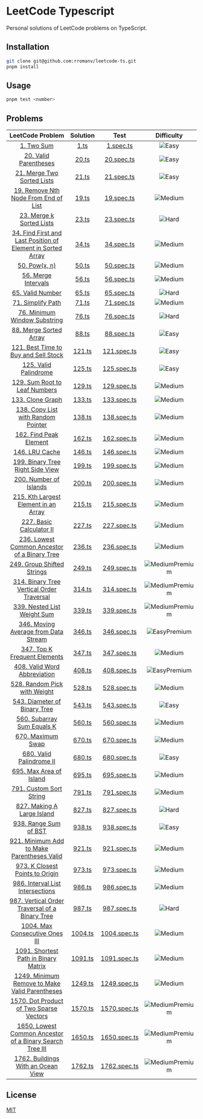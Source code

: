 # LeetCode Typescript

Personal solutions of LeetCode problems on TypeScript.

## Installation

```bash
git clone git@github.com:rromanv/leetcode-ts.git
pnpm install
```

## Usage

```bash
pnpm test <number>
```

## Problems

|                                                                   LeetCode Problem                                                                    |        Solution        |               Test                |                                         Difficulty                                         |
| :---------------------------------------------------------------------------------------------------------------------------------------------------: | :--------------------: | :-------------------------------: | :----------------------------------------------------------------------------------------: |
|                                                 [1. Two Sum](https://leetcode.com/problems/two-sum/)                                                  |    [1.ts](src/1.ts)    |    [1.spec.ts](test/1.spec.ts)    |                     ![Easy](https://img.shields.io/badge/-Easy-green)                      |
|                                       [20. Valid Parentheses](https://leetcode.com/problems/valid-parentheses/)                                       |   [20.ts](src/20.ts)   |   [20.spec.ts](test/20.spec.ts)   |                     ![Easy](https://img.shields.io/badge/-Easy-green)                      |
|                                  [21. Merge Two Sorted Lists](https://leetcode.com/problems/merge-two-sorted-lists/)                                  |   [21.ts](src/21.ts)   |   [21.spec.ts](test/21.spec.ts)   |                     ![Easy](https://img.shields.io/badge/-Easy-green)                      |
|                        [19. Remove Nth Node From End of List](https://leetcode.com/problems/remove-nth-node-from-end-of-list/)                        |   [19.ts](src/19.ts)   |   [19.spec.ts](test/19.spec.ts)   |                   ![Medium](https://img.shields.io/badge/-Medium-yellow)                   |
|                                    [23. Merge k Sorted Lists](https://leetcode.com/problems/merge-k-sorted-lists/)                                    |   [23.ts](src/23.ts)   |   [23.spec.ts](test/23.spec.ts)   |                      ![Hard](https://img.shields.io/badge/-Hard-red)                       |
| [34. Find First and Last Position of Element in Sorted Array](https://leetcode.com/problems/find-first-and-last-position-of-element-in-sorted-array/) |   [34.ts](src/34.ts)   |   [34.spec.ts](test/34.spec.ts)   |                   ![Medium](https://img.shields.io/badge/-Medium-yellow)                   |
|                                                [50. Pow(x, n)](https://leetcode.com/problems/powx-n/)                                                 |   [50.ts](src/50.ts)   |   [50.spec.ts](test/50.spec.ts)   |                   ![Medium](https://img.shields.io/badge/-Medium-yellow)                   |
|                                         [56. Merge Intervals](https://leetcode.com/problems/merge-intervals/)                                         |   [56.ts](src/56.ts)   |   [56.spec.ts](test/56.spec.ts)   |                   ![Medium](https://img.shields.io/badge/-Medium-yellow)                   |
|                                            [65. Valid Number](https://leetcode.com/problems/valid-number/)                                            |   [65.ts](src/65.ts)   |   [65.spec.ts](test/65.spec.ts)   |                      ![Hard](https://img.shields.io/badge/-Hard-red)                       |
|                                           [71. Simplify Path](https://leetcode.com/problems/simplify-path/)                                           |   [71.ts](src/71.ts)   |   [71.spec.ts](test/71.spec.ts)   |                   ![Medium](https://img.shields.io/badge/-Medium-yellow)                   |
|                                [76. Minimum Window Substring](https://leetcode.com/problems/minimum-window-substring/)                                |   [76.ts](src/76.ts)   |   [76.spec.ts](test/76.spec.ts)   |                      ![Hard](https://img.shields.io/badge/-Hard-red)                       |
|                                      [88. Merge Sorted Array](https://leetcode.com/problems/merge-sorted-array/)                                      |   [88.ts](src/88.ts)   |   [88.spec.ts](test/88.spec.ts)   |                     ![Easy](https://img.shields.io/badge/-Easy-green)                      |
|                        [121. Best Time to Buy and Sell Stock](https://leetcode.com/problems/best-time-to-buy-and-sell-stock/)                         |  [121.ts](src/121.ts)  |  [121.spec.ts](test/121.spec.ts)  |                     ![Easy](https://img.shields.io/badge/-Easy-green)                      |
|                                       [125. Valid Palindrome](https://leetcode.com/problems/valid-palindrome/)                                        |  [125.ts](src/125.ts)  |  [125.spec.ts](test/125.spec.ts)  |                     ![Easy](https://img.shields.io/badge/-Easy-green)                      |
|                               [129. Sum Root to Leaf Numbers](https://leetcode.com/problems/sum-root-to-leaf-numbers/)                                |  [129.ts](src/129.ts)  |  [129.spec.ts](test/129.spec.ts)  |                   ![Medium](https://img.shields.io/badge/-Medium-yellow)                   |
|                                            [133. Clone Graph](https://leetcode.com/problems/clone-graph/)                                             |  [133.ts](src/133.ts)  |  [133.spec.ts](test/133.spec.ts)  |                   ![Medium](https://img.shields.io/badge/-Medium-yellow)                   |
|                          [138. Copy List with Random Pointer](https://leetcode.com/problems/copy-list-with-random-pointer/)                           |  [138.ts](src/138.ts)  |  [138.spec.ts](test/138.spec.ts)  |                   ![Medium](https://img.shields.io/badge/-Medium-yellow)                   |
|                                      [162. Find Peak Element](https://leetcode.com/problems/find-peak-element/)                                       |  [162.ts](src/162.ts)  |  [162.spec.ts](test/162.spec.ts)  |                   ![Medium](https://img.shields.io/badge/-Medium-yellow)                   |
|                                              [146. LRU Cache](https://leetcode.com/problems/lru-cache/)                                               |  [146.ts](src/146.ts)  |  [146.spec.ts](test/146.spec.ts)  |                   ![Medium](https://img.shields.io/badge/-Medium-yellow)                   |
|                            [199. Binary Tree Right Side View](https://leetcode.com/problems/binary-tree-right-side-view/)                             |  [199.ts](src/199.ts)  |  [199.spec.ts](test/199.spec.ts)  |                   ![Medium](https://img.shields.io/badge/-Medium-yellow)                   |
|                                      [200. Number of Islands](https://leetcode.com/problems/number-of-islands/)                                       |  [200.ts](src/200.ts)  |  [200.spec.ts](test/200.spec.ts)  |                   ![Medium](https://img.shields.io/badge/-Medium-yellow)                   |
|                        [215. Kth Largest Element in an Array](https://leetcode.com/problems/kth-largest-element-in-an-array/)                         |  [215.ts](src/215.ts)  |  [215.spec.ts](test/215.spec.ts)  |                   ![Medium](https://img.shields.io/badge/-Medium-yellow)                   |
|                                     [227. Basic Calculator II](https://leetcode.com/problems/basic-calculator-ii)                                     |  [227.ts](src/227.ts)  |  [227.spec.ts](test/227.spec.ts)  |                   ![Medium](https://img.shields.io/badge/-Medium-yellow)                   |
|                [236. Lowest Common Ancestor of a Binary Tree](https://leetcode.com/problems/lowest-common-ancestor-of-a-binary-tree/)                 |  [236.ts](src/236.ts)  |  [236.spec.ts](test/236.spec.ts)  |                   ![Medium](https://img.shields.io/badge/-Medium-yellow)                   |
|                                  [249. Group Shifted Strings](https://leetcode.com/problems/group-shifted-strings/)                                   |  [249.ts](src/249.ts)  |  [249.spec.ts](test/249.spec.ts)  | ![MediumPremium](https://img.shields.io/badge/Premium-gold?label=Medium&labelColor=yellow) |
|                    [314. Binary Tree Vertical Order Traversal](https://leetcode.com/problems/binary-tree-vertical-order-traversal)                    |  [314.ts](src/314.ts)  |  [314.spec.ts](test/314.spec.ts)  | ![MediumPremium](https://img.shields.io/badge/Premium-gold?label=Medium&labelColor=yellow) |
|                                  [339. Nested List Weight Sum](https://leetcode.com/problems/nested-list-weight-sum)                                  |  [339.ts](src/339.ts)  |  [339.spec.ts](test/339.spec.ts)  | ![MediumPremium](https://img.shields.io/badge/Premium-gold?label=Medium&labelColor=yellow) |
|                         [346. Moving Average from Data Stream](https://leetcode.com/problems/moving-average-from-data-stream)                         |  [346.ts](src/346.ts)  |  [346.spec.ts](test/346.spec.ts)  |   ![EasyPremium](https://img.shields.io/badge/Premium-gold?label=Easy&labelColor=green)    |
|                                [347. Top K Frequent Elements](https://leetcode.com/problems/top-k-frequent-elements/)                                 |  [347.ts](src/347.ts)  |  [347.spec.ts](test/347.spec.ts)  |                   ![Medium](https://img.shields.io/badge/-Medium-yellow)                   |
|                                 [408. Valid Word Abbreviation](https://leetcode.com/problems/valid-word-abbreviation)                                 |  [408.ts](src/408.ts)  |  [408.spec.ts](test/408.spec.ts)  |   ![EasyPremium](https://img.shields.io/badge/Premium-gold?label=Easy&labelColor=green)    |
|                                 [528. Random Pick with Weight](https://leetcode.com/problems/random-pick-with-weight)                                 |  [528.ts](src/528.ts)  |  [528.spec.ts](test/528.spec.ts)  |                   ![Medium](https://img.shields.io/badge/-Medium-yellow)                   |
|                                 [543. Diameter of Binary Tree](https://leetcode.com/problems/diameter-of-binary-tree)                                 |  [543.ts](src/543.ts)  |  [543.spec.ts](test/543.spec.ts)  |                     ![Easy](https://img.shields.io/badge/-Easy-green)                      |
|                                   [560. Subarray Sum Equals K](https://leetcode.com/problems/subarray-sum-equals-k)                                   |  [560.ts](src/560.ts)  |  [560.spec.ts](test/560.spec.ts)  |                   ![Medium](https://img.shields.io/badge/-Medium-yellow)                   |
|                                           [670. Maximum Swap](https://leetcode.com/problems/maximum-swap/)                                            |  [670.ts](src/670.ts)  |  [670.spec.ts](test/670.spec.ts)  |                   ![Medium](https://img.shields.io/badge/-Medium-yellow)                   |
|                                     [680. Valid Palindrome II](https://leetcode.com/problems/valid-palindrome-ii)                                     |  [680.ts](src/680.ts)  |  [680.spec.ts](test/680.spec.ts)  |                     ![Easy](https://img.shields.io/badge/-Easy-green)                      |
|                                     [695. Max Area of Island](https://leetcode.com/problems/max-area-of-island/)                                      |  [695.ts](src/695.ts)  |  [695.spec.ts](test/695.spec.ts)  |                   ![Medium](https://img.shields.io/badge/-Medium-yellow)                   |
|                                      [791. Custom Sort String](https://leetcode.com/problems/custom-sort-string)                                      |  [791.ts](src/791.ts)  |  [791.spec.ts](test/791.spec.ts)  |                   ![Medium](https://img.shields.io/badge/-Medium-yellow)                   |
|                                   [827. Making A Large Island](https://leetcode.com/problems/making-a-large-island)                                   |  [827.ts](src/827.ts)  |  [827.spec.ts](test/827.spec.ts)  |                      ![Hard](https://img.shields.io/badge/-Hard-red)                       |
|                                        [938. Range Sum of BST](https://leetcode.com/problems/range-sum-of-bst)                                        |  [938.ts](src/938.ts)  |  [938.spec.ts](test/938.spec.ts)  |                     ![Easy](https://img.shields.io/badge/-Easy-green)                      |
|                  [921. Minimum Add to Make Parentheses Valid](https://leetcode.com/problems/minimum-add-to-make-parentheses-valid/)                   |  [921.ts](src/921.ts)  |  [921.spec.ts](test/921.spec.ts)  |                   ![Medium](https://img.shields.io/badge/-Medium-yellow)                   |
|                              [973. K Closest Points to Origin](https://leetcode.com/problems/k-closest-points-to-origin)                              |  [973.ts](src/973.ts)  |  [973.spec.ts](test/973.spec.ts)  |                   ![Medium](https://img.shields.io/badge/-Medium-yellow)                   |
|                            [986. Interval List Intersections](https://leetcode.com/problems/interval-list-intersections/)                             |  [986.ts](src/986.ts)  |  [986.spec.ts](test/986.spec.ts)  |                   ![Medium](https://img.shields.io/badge/-Medium-yellow)                   |
|              [987. Vertical Order Traversal of a Binary Tree](https://leetcode.com/problems/vertical-order-traversal-of-a-binary-tree/)               |  [987.ts](src/987.ts)  |  [987.spec.ts](test/987.spec.ts)  |                      ![Hard](https://img.shields.io/badge/-Hard-red)                       |
|                               [1004. Max Consecutive Ones III](https://leetcode.com/problems/max-consecutive-ones-iii/)                               | [1004.ts](src/1004.ts) | [1004.spec.ts](test/1004.spec.ts) |                   ![Medium](https://img.shields.io/badge/-Medium-yellow)                   |
|                         [1091. Shortest Path in Binary Matrix](https://leetcode.com/problems/shortest-path-in-binary-matrix/)                         | [1091.ts](src/1091.ts) | [1091.spec.ts](test/1091.spec.ts) |                   ![Medium](https://img.shields.io/badge/-Medium-yellow)                   |
|               [1249. Minimum Remove to Make Valid Parentheses](https://leetcode.com/problems/minimum-remove-to-make-valid-parentheses)                | [1249.ts](src/1249.ts) | [1249.spec.ts](test/1249.spec.ts) |                   ![Medium](https://img.shields.io/badge/-Medium-yellow)                   |
|                      [1570. Dot Product of Two Sparse Vectors](https://leetcode.com/problems/dot-product-of-two-sparse-vectors)                       | [1570.ts](src/1570.ts) | [1570.spec.ts](test/1570.spec.ts) | ![MediumPremium](https://img.shields.io/badge/Premium-gold?label=Medium&labelColor=yellow) |
|     [1650. Lowest Common Ancestor of a Binary Search Tree III](https://leetcode.com/problems/lowest-common-ancestor-of-a-binary-search-tree-iii)      | [1650.ts](src/1650.ts) | [1650.spec.ts](test/1650.spec.ts) | ![MediumPremium](https://img.shields.io/badge/Premium-gold?label=Medium&labelColor=yellow) |
|                           [1762. Buildings With an Ocean View](https://leetcode.com/problems/buildings-with-an-ocean-view)                            | [1762.ts](src/1762.ts) | [1762.spec.ts](test/1762.spec.ts) | ![MediumPremium](https://img.shields.io/badge/Premium-gold?label=Medium&labelColor=yellow) |

## License

[MIT](https://choosealicense.com/licenses/mit/)

